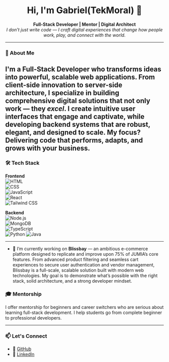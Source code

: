 
<!--
**LUMMYGEE/LUMMYGEE** is a ✨ _special_ ✨ repository because its `README.md` (this file) appears on your GitHub profile.

Here are some ideas to get you started:

- 🔭 I’m currently working on ...
- 🌱 I’m currently learning ...
- 👯 I’m looking to collaborate on ...
- 🤔 I’m looking for help with ...
- 💬 Ask me about ...
- 📫 How to reach me: ...
- 😄 Pronouns: ...
- ⚡ Fun fact: ...
-->

<h1 align="center">Hi, I'm Gabriel(TekMoral) 👋</h1>

<p align="center">
  <b>Full-Stack Developer | Mentor | Digital Architect</b><br>
  <i>I don’t just write code — I craft digital experiences that change how people work, play, and connect with the world.</i>
</p>

---

### 🚀 About Me

I'm a Full-Stack Developer who transforms ideas into powerful, scalable web applications. From client-side innovation to server-side architecture, I specialize in building comprehensive digital solutions that not only work — they *excel*.
I create intuitive user interfaces that engage and captivate, while developing backend systems that are robust, elegant, and designed to scale. My focus? Delivering code that performs, adapts, and grows with your business.
---

### 🛠️ Tech Stack

**Frontend**  
![HTML](https://img.shields.io/badge/-HTML5-E34F26?style=flat&logo=html5&logoColor=fff)  
![CSS](https://img.shields.io/badge/-CSS3-1572B6?style=flat&logo=css3&logoColor=white)  
![JavaScript](https://img.shields.io/badge/-JavaScript-F7DF1E?style=flat&logo=javascript&logoColor=black)  
![React](https://img.shields.io/badge/-React-61DAFB?style=flat&logo=react&logoColor=black)  
![Tailwind CSS](https://img.shields.io/badge/-Tailwind-06B6D4?style=flat&logo=tailwindcss&logoColor=white)

**Backend**  
![Node.js](https://img.shields.io/badge/-Node.js-339933?style=flat&logo=node.js&logoColor=white)  
![MongoDB](https://img.shields.io/badge/-MongoDB-47A248?style=flat&logo=mongodb&logoColor=white)  
![TypeScript](https://img.shields.io/badge/-TypeScript-3178C6?style=flat&logo=typescript&logoColor=white)  
![Python](https://img.shields.io/badge/-Python-3776AB?style=flat&logo=python&logoColor=white)
![Java](https://img.shields.io/badge/-Java-007396?style=flat&logo=java&logoColor=white)


---

- 🔭 I’m currently working on **Blissbay** — an ambitious e-commerce platform designed to replicate and improve upon 75% of JUMIA’s core features. From advanced product filtering and seamless cart experiences to secure user authentication and vendor management, Blissbay is a full-scale, scalable solution built with modern web technologies. My goal is to demonstrate what’s possible with the right stack, solid architecture, and a strong developer mindset.


### 🎓 Mentorship
I offer mentorship for beginners and career switchers who are serious about learning full-stack development. I help students go from complete beginner to professional developers.

---

### 📫 Let's Connect

- 🔗 [GitHub](https://github.com/LUMMYGEE)  
- 💼 [LinkedIn](https://www.linkedin.com/in/gabriel-adewale-a54b1229a/)  

